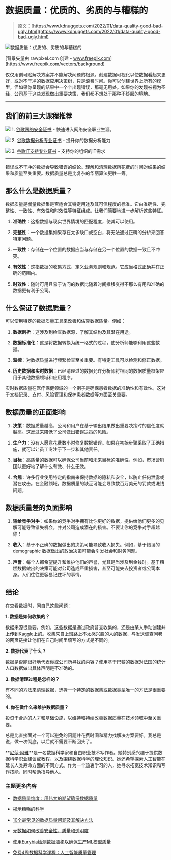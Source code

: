 # 数据质量：优质的、劣质的与糟糕的

> 原文：[https://www.kdnuggets.com/2022/01/data-quality-good-bad-ugly.html](https://www.kdnuggets.com/2022/01/data-quality-good-bad-ugly.html)

![数据质量：优质的、劣质的与糟糕的](../Images/50947723520394410be06ca0a0185ff0.png)

[背景矢量由 rawpixel.com 创建 - www.freepik.com](https://www.freepik.com/vectors/background)

仅仅用创可贴解决方案并不能解决问题的根源。创建数据可视化以使数据看起来更好，或对不干净的数据应用决策树，只是浪费时间。你可以创建世界上所有的模型，但如果你呈现的结果中一个个出现错误，那毫无用处。如果你的发现被视为圣经，公司基于这些发现做出重要决策，我们都不想处于那种不舒服的境地。

* * *

## 我们的前三大课程推荐

![](../Images/0244c01ba9267c002ef39d4907e0b8fb.png) 1\. [谷歌网络安全证书](https://www.kdnuggets.com/google-cybersecurity) - 快速进入网络安全职业生涯。

![](../Images/e225c49c3c91745821c8c0368bf04711.png) 2\. [谷歌数据分析专业证书](https://www.kdnuggets.com/google-data-analytics) - 提升你的数据分析能力

![](../Images/0244c01ba9267c002ef39d4907e0b8fb.png) 3\. [谷歌IT支持专业证书](https://www.kdnuggets.com/google-itsupport) - 支持你的组织的IT需求

* * *

错误或不干净的数据会导致错误的结论。理解和清理数据所花费的时间对结果的结果和质量至关重要。数据质量总是比复杂的华丽算法更胜一筹。

## 那么什么是数据质量？

数据质量是衡量数据集是否适合其特定用途及其可信程度的标准。它由准确性、完整性、一致性、有效性和时效性等特征组成。让我们简要地进一步解析这些特征。

1.  **准确性**：这指数据与现实世界情境的匹配程度，使其可以使用。

1.  **完整性**：一个数据集如果存在太多缺口或空白，将无法通过正确的分析来回答特定问题。

1.  **一致性**：存储在一个位置的数据应当与存储在另一个位置的数据一致且不冲突。

1.  **有效性**：这指数据的收集方式，定义业务规则和规范。它应当格式正确并在正确的范围内。

1.  **时效性**：随时可用且易于访问的数据比随着时间推移变得不那么有用和准确的数据更有利于公司。

## 什么保证了数据质量？

可以使用特定的数据质量工具来改善和估算数据质量。例如：

1.  **数据剖析**：这涉及到检查数据源，了解其结构及其潜在用途。

1.  **数据标准化**：这是将数据转换为统一格式的过程，使分析师能够利用这些数据。

1.  **监控**：对数据质量进行频繁检查至关重要。有特定工具可以检测和修正数据。

1.  **历史数据和实时数据**：已经清理过的数据允许分析师将相同的数据质量框架应用于其他数据领域和应用程序。

实时数据质量在医疗保健领域的一个例子是确保患者数据的准确性和有效性。这对于文档记录、支付、风险管理和保护患者数据等方面至关重要。

## 数据质量的正面影响

1.  **决策**：数据质量越高，公司和用户在基于输出结果做出重要决策时的信任度就越高。这反过来降低了公司做出错误决策的风险。

1.  **生产力**：没有人愿意花费数小时修复数据错误。如果在初始步骤采取了正确措施，就可以让员工专注于下一步和其他责任。

1.  **目标**：高质量的数据可以确保公司当前和未来目标的准确性，例如，市场营销团队更好地了解什么有效、什么无效。

1.  **合规**：许多行业使用特定的指南来保持数据的隐私和安全，以防止任何泄露或潜在攻击。在金融领域，数据质量的缺乏可能会导致数百万美元的罚款或洗钱问题。

## 数据质量差的负面影响

1.  **输给竞争对手**：如果你的竞争对手拥有比你更好的数据，提供给他们更多的见解可能导致错失机会，并对公司造成潜在的损害。不要让你的竞争对手超越你！

1.  **收入**：基于不正确的数据做出的决策可能导致收入损失。例如，基于错误的 demographic 数据做出的政治决策可能会引发社会和财务问题。

1.  **声誉**：每个人都希望提升和维护他们的声誉，尤其是当涉及到金钱时。基于糟糕数据做出的决策可能对公司造成严重损害，甚至可能失去投资者或公司本身。人们往往更容易记住坏的事情。

## 结论

在查看数据时，问自己这些问题：

**1\. 数据是如何收集的？**

数据来源很重要。例如，这些数据是通过政府普查收集的，还是由某人手动创建并上传到Kaggle上的。收集来自上班路上不太感兴趣的人的数据，与发送调查问卷的网页链接让他们在自己时间里填写的方式是不同的。

**2\. 数据代表了什么？**

数据是否能很好地代表你或公司所寻找的内容？使用基于巴黎的数据对法国的统计人口数据做出具体声明是不准确的。

**3\. 数据清理过程是怎样的？**

有不同的方法来清理数据，选择一个特定的数据集或数据类型唯一的方法是很重要的。

**4\. 你在做什么来维护数据质量？**

投资于合适的人才和基础设施，以维持和持续改善数据质量在技术领域中至关重要。

总是比直接面对一个可以避免的问题并花费时间和精力找解决方案要好。我总是说，做一次彻底，以后就不需要不断回头了。

**[尼莎·阿雅](https://www.linkedin.com/in/nisha-arya-ahmed/)**是一名数据科学家和自由职业技术写作者。她特别感兴趣于提供数据科学职业建议或教程，以及围绕数据科学的理论知识。她还希望探索人工智能在延长人类寿命方面的不同方式。作为一个热衷学习的人，她寻求拓宽技术知识和写作技能，同时帮助指导他人。

### 主题更多内容

+   [数据质量维度：用伟大的期望确保数据质量](https://www.kdnuggets.com/2023/03/data-quality-dimensions-assuring-data-quality-great-expectations.html)

+   [揭示糟糕的科学](https://www.kdnuggets.com/2022/01/demystifying-bad-science.html)

+   [10个最常见的数据质量问题及其解决方法](https://www.kdnuggets.com/2022/11/10-common-data-quality-issues-fix.html)

+   [元数据如何改善安全性、质量和透明度](https://www.kdnuggets.com/2022/04/metadata-improves-security-quality-transparency.html)

+   [使用Eurybia检测数据漂移以确保生产ML模型质量](https://www.kdnuggets.com/2022/07/detecting-data-drift-ensuring-production-ml-model-quality-eurybia.html)

+   [免费4周数据科学课程：人工智能质量管理](https://www.kdnuggets.com/2022/02/truera-free-4-week-data-science-course-ai-quality-management.html)
